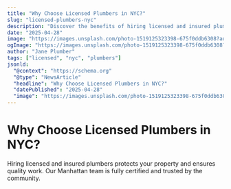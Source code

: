 ```yaml
---
title: "Why Choose Licensed Plumbers in NYC?"
slug: "licensed-plumbers-nyc"
description: "Discover the benefits of hiring licensed and insured plumbers in Manhattan."
date: "2025-04-28"
image: "https://images.unsplash.com/photo-1519125323398-675f0ddb6308?auto=format&fit=crop&w=800&q=80"
ogImage: "https://images.unsplash.com/photo-1519125323398-675f0ddb6308?auto=format&fit=crop&w=1200&q=80"
author: "Jane Plumber"
tags: ["licensed", "nyc", "plumbers"]
jsonld:
  "@context": "https://schema.org"
  "@type": "NewsArticle"
  "headline": "Why Choose Licensed Plumbers in NYC?"
  "datePublished": "2025-04-28"
  "image": "https://images.unsplash.com/photo-1519125323398-675f0ddb6308?auto=format&fit=crop&w=1200&q=80"
---
```


# Why Choose Licensed Plumbers in NYC?

Hiring licensed and insured plumbers protects your property and ensures quality work. Our Manhattan team is fully certified and trusted by the community.
